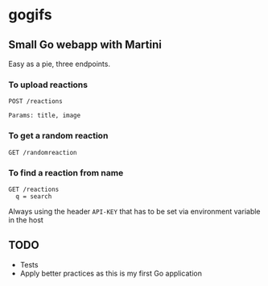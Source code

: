 gogifs
======

## Small Go webapp with Martini

Easy as a pie, three endpoints.

### To upload reactions

```
POST /reactions

Params: title, image
```

### To get a random reaction

```
GET /randomreaction
```

### To find a reaction from name

```
GET /reactions
  q = search
```

Always using the header ```API-KEY``` that has to be set via environment variable in the host

## TODO

* Tests
* Apply better practices as this is my first Go application
